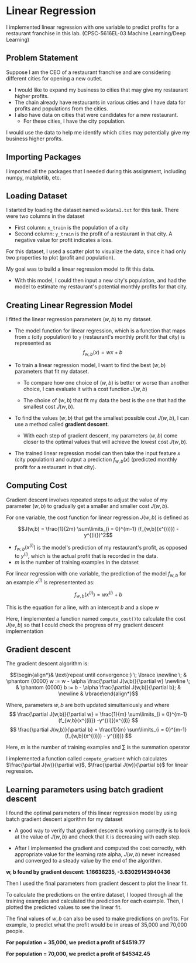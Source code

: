 # Linear Regression
I implemented linear regression with one variable to predict profits for a restaurant franchise in this lab. (CPSC-5616EL-03 Machine Learning/Deep Learning)

## Problem Statement

Suppose I am the CEO of a restaurant franchise and are considering different cities for opening a new outlet.

- I would like to expand my business to cities that may give my restaurant higher profits.
- The chain already have restaurants in various cities and I have data for profits and populations from the cities.
- I also have data on cities that were candidates for a new restaurant. 
	- For these cities, I have the city population.
    
I would use the data to help me identify which cities may potentially give my business higher profits.

## Importing Packages 
I imported all the packages that I needed during this assignment, including numpy, matplotlib, etc.

## Loading Dataset

I started by loading the dataset named `ex1data1.txt` for this task. There were two columns in the dataset

- First column: `x_train` is the population of a city
- Second column: `y_train` is the profit of a restaurant in that city. A negative value for profit indicates a loss. 

For this dataset, I used a scatter plot to visualize the data, since it had only two properties to plot (profit and population).

My goal was to build a linear regression model to fit this data.

- With this model, I could then input a new city's population, and had the model to estimate my restaurant's potential monthly profits for that city.

## Creating Linear Regression Model

I fitted the linear regression parameters $(w,b)$ to my dataset.

- The model function for linear regression, which is a function that maps from `x` (city population) to `y` (restaurant's monthly profit for that city) is represented as 
    $$f_{w,b}(x) = wx + b$$
    

- To train a linear regression model, I want to find the best $(w,b)$ parameters that fit my dataset.  

    - To compare how one choice of $(w,b)$ is better or worse than another choice, I can evaluate it with a cost function $J(w,b)$
      
    - The choice of $(w,b)$ that fit my data the best is the one that had the smallest cost $J(w,b)$.


- To find the values $(w,b)$ that get the smallest possible cost $J(w,b)$, I can use a method called **gradient descent**. 
  - With each step of gradient descent, my parameters $(w,b)$ come closer to the optimal values that will achieve the lowest cost $J(w,b)$.
  

- The trained linear regression model can then take the input feature $x$ (city population) and output a prediction $f_{w,b}(x)$ (predicted monthly profit for a restaurant in that city).

## Computing Cost

Gradient descent involves repeated steps to adjust the value of my parameter $(w,b)$ to gradually get a smaller and smaller cost $J(w,b)$.

For one variable, the cost function for linear regression $J(w,b)$ is defined as

$$J(w,b) = \frac{1}{2m} \sum\limits_{i = 0}^{m-1} (f_{w,b}(x^{(i)}) - y^{(i)})^2$$ 

- $f_{w,b}(x^{(i)})$ is the model's prediction of my restaurant's profit, as opposed to $y^{(i)}$, which is the actual profit that is recorded in the data.
- $m$ is the number of training examples in the dataset

For linear regression with one variable, the prediction of the model $f_{w,b}$ for an example $x^{(i)}$ is representented as:

$$ f_{w,b}(x^{(i)}) = wx^{(i)} + b$$

This is the equation for a line, with an intercept $b$ and a slope $w$

Here, I implemented a function named `compute_cost()`to calculate the cost $J(w,b)$ so that I could check the progress of my gradient descent implementation

## Gradient descent 

The gradient descent algorithm is:

$$\begin{align*}& \text{repeat until convergence:} \; \lbrace \newline \; & \phantom {0000} w := w -  \alpha \frac{\partial J(w,b)}{\partial w} \newline       \; & \phantom {0000} b := b -  \alpha \frac{\partial J(w,b)}{\partial b}; & 
\newline & \rbrace\end{align*}$$

Where, parameters $w, b$ are both updated simultaniously and where  
$$
\frac{\partial J(w,b)}{\partial w}  = \frac{1}{m} \sum\limits_{i = 0}^{m-1} (f_{w,b}(x^{(i)}) -y^{(i)})x^{(i)}
$$
$$
\frac{\partial J(w,b)}{\partial b}  = \frac{1}{m} \sum\limits_{i = 0}^{m-1} (f_{w,b}(x^{(i)}) - y^{(i)})
$$

Here, $m$ is the number of training examples and $\sum$ is the summation operator

I implemented a function called `compute_gradient` which calculates $\frac{\partial J(w)}{\partial w}$, $\frac{\partial J(w)}{\partial b}$ for linear regression. 

## Learning parameters using batch gradient descent 

I found the optimal parameters of this linear regression model by using batch gradient descent algorithm for my dataset

- A good way to verify that gradient descent is working correctly is to look
at the value of $J(w,b)$ and check that it is decreasing with each step. 

- After I implemented the gradient and computed the cost correctly, with appropriate value for the learning rate alpha, $J(w,b)$ never increased and converged to a steady value by the end of the algorithm.

**w, b found by gradient descent: 1.16636235, -3.63029143940436**

Then I used the final parameters from gradient descent to plot the linear fit.  

To calculate the predictions on the entire dataset, I looped through all the training examples and calculated the prediction for each example. Then, I plotted the predicted values to see the linear fit.

The final values of $w,b$ can also be used to make predictions on profits. For example, to predict what the profit would be in areas of 35,000 and 70,000 people. 

**For population = 35,000, we predict a profit of $4519.77**

**For population = 70,000, we predict a profit of $45342.45**







